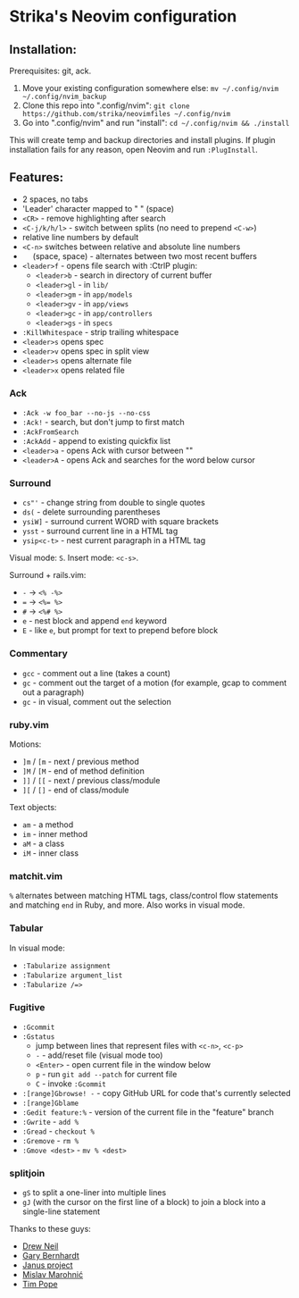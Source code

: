 # Strika's Neovim configuration

## Installation:

Prerequisites: git, ack.

1. Move your existing configuration somewhere else:
   `mv ~/.config/nvim ~/.config/nvim_backup`
2. Clone this repo into ".config/nvim":
   `git clone https://github.com/strika/neovimfiles ~/.config/nvim`
3. Go into ".config/nvim" and run "install":
   `cd ~/.config/nvim && ./install`

This will create temp and backup directories and install plugins. If plugin
installation fails for any reason, open Neovim and run `:PlugInstall`.

## Features:

* 2 spaces, no tabs
* 'Leader' character mapped to " " (space)
* `<CR>` - remove highlighting after search
* `<C-j/k/h/l>` - switch between splits (no need to prepend `<C-w>`)
* relative line numbers by default
* `<C-n>` switches between relative and absolute line numbers
* `  ` (space, space) - alternates between two most recent buffers
* `<leader>f` - opens file search with :CtrlP plugin:
  * `<leader>b` - search in directory of current buffer
  * `<leader>gl` - in `lib/`
  * `<leader>gm` - in `app/models`
  * `<leader>gv` - in `app/views`
  * `<leader>gc` - in `app/controllers`
  * `<leader>gs` - in `specs`
* `:KillWhitespace` - strip trailing whitespace
* `<leader>s` opens spec
* `<leader>v` opens spec in split view
* `<leader>s` opens alternate file
* `<leader>x` opens related file

### Ack

* `:Ack -w foo_bar --no-js --no-css`
* `:Ack!` - search, but don't jump to first match
* `:AckFromSearch`
* `:AckAdd` - append to existing quickfix list
* `<leader>a` - opens Ack with cursor between ""
* `<leader>A` - opens Ack and searches for the word below cursor

### Surround

* `cs"'` - change string from double to single quotes
* `ds(` - delete surrounding parentheses
* `ysiW]` - surround current WORD with square brackets
* `ysst` - surround current line in a HTML tag
* `ysip<c-t>` - nest current paragraph in a HTML tag

Visual mode: `S`. Insert mode: `<c-s>`.

Surround + rails.vim:

* `-` → `<% -%>`
* `=` → `<%= %>`
* `#` → `<%# %>`
* `e` - nest block and append `end` keyword
* `E` - like `e`, but prompt for text to prepend before block

### Commentary

* `gcc` - comment out a line (takes a count)
* `gc` - comment out the target of a motion (for example, gcap to comment out a paragraph)
* `gc` - in visual, comment out the selection

### ruby.vim

Motions:

* `]m` / `[m` - next / previous method
* `]M` / `[M` - end of method definition
* `]]` / `[[` - next / previous class/module
* `][` / `[]` - end of class/module

Text objects:

* `am` - a method
* `im` - inner method
* `aM` - a class
* `iM` - inner class

### matchit.vim

`%` alternates between matching HTML tags, class/control flow statements and
matching `end` in Ruby, and more. Also works in visual mode.

### Tabular

In visual mode:

* `:Tabularize assignment`
* `:Tabularize argument_list`
* `:Tabularize /=>`

### Fugitive

* `:Gcommit`
* `:Gstatus`
  * jump between lines that represent files with `<c-n>`, `<c-p>`
  * `-` - add/reset file (visual mode too)
  * `<Enter>` - open current file in the window below
  * `p` - run `git add --patch` for current file
  * `C` - invoke `:Gcommit`
* `:[range]Gbrowse! -` - copy GitHub URL for code that's currently selected
* `:[range]Gblame`
* `:Gedit feature:%` - version of the current file in the "feature" branch
* `:Gwrite` - `add %`
* `:Gread` - `checkout %`
* `:Gremove` - `rm %`
* `:Gmove <dest>` - `mv % <dest>`

### splitjoin

* `gS` to split a one-liner into multiple lines
* `gJ` (with the cursor on the first line of a block) to join a block into a
  single-line statement

Thanks to these guys:

* [Drew Neil](http://vimcasts.org)
* [Gary Bernhardt](http://destroyallsoftware.com)
* [Janus project](https://github.com/carlhuda/janus)
* [Mislav Marohnić](http://mislav.uniqpath.com/)
* [Tim Pope](http://tbaggery.com)
